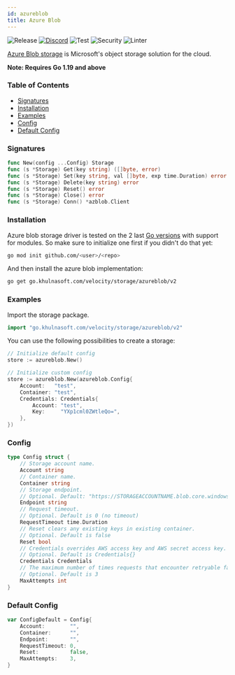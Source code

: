 ```yaml
---
id: azureblob
title: Azure Blob
---
```


![Release](https://img.shields.io/github/v/tag/khulnasoft/storage?filter=azureblob*)
[![Discord](https://img.shields.io/discord/704680098577514527?style=flat&label=%F0%9F%92%AC%20discord&color=00ACD7)](https://khulnasoft.com/discord)
![Test](https://img.shields.io/github/actions/workflow/status/khulnasoft/storage/test-azureblob.yml?label=Tests)
![Security](https://img.shields.io/github/actions/workflow/status/khulnasoft/storage/gosec.yml?label=Security)
![Linter](https://img.shields.io/github/actions/workflow/status/khulnasoft/storage/linter.yml?label=Linter)

[Azure Blob storage](https://azure.microsoft.com/en-us/products/storage/blobs/#overview) is Microsoft's object storage solution for the cloud.

**Note: Requires Go 1.19 and above**

### Table of Contents

- [Signatures](#signatures)
- [Installation](#installation)
- [Examples](#examples)
- [Config](#config)
- [Default Config](#default-config)

### Signatures

```go
func New(config ...Config) Storage
func (s *Storage) Get(key string) ([]byte, error)
func (s *Storage) Set(key string, val []byte, exp time.Duration) error
func (s *Storage) Delete(key string) error
func (s *Storage) Reset() error
func (s *Storage) Close() error
func (s *Storage) Conn() *azblob.Client
```

### Installation

Azure blob storage driver is tested on the 2 last [Go versions](https://golang.org/dl/) with support for modules. So make sure to initialize one first if you didn't do that yet:

```bash
go mod init github.com/<user>/<repo>
```

And then install the azure blob implementation:

```bash
go get go.khulnasoft.com/velocity/storage/azureblob/v2
```

### Examples

Import the storage package.

```go
import "go.khulnasoft.com/velocity/storage/azureblob/v2"
```

You can use the following possibilities to create a storage:

```go
// Initialize default config
store := azureblob.New()

// Initialize custom config
store := azureblob.New(azureblob.Config{
    Account:   "test",
    Container: "test",
    Credentials: Credentials{
        Account: "test",
        Key:     "YXp1cml0ZWtleQo=",
    },
})
```

### Config

```go
type Config struct {
    // Storage account name.
    Account string
    // Container name.
    Container string
    // Storage endpoint.
    // Optional. Default: "https://STORAGEACCOUNTNAME.blob.core.windows.net"
    Endpoint string
    // Request timeout.
    // Optional. Default is 0 (no timeout)
    RequestTimeout time.Duration
    // Reset clears any existing keys in existing container.
    // Optional. Default is false
    Reset bool
    // Credentials overrides AWS access key and AWS secret access key. Not recommended.
    // Optional. Default is Credentials{}
    Credentials Credentials
    // The maximum number of times requests that encounter retryable failures should be attempted.
    // Optional. Default is 3
    MaxAttempts int
}
```

### Default Config

```go
var ConfigDefault = Config{
    Account:        "",
    Container:      "",
    Endpoint:       "",
    RequestTimeout: 0,
    Reset:          false,
    MaxAttempts:    3,
}
```
